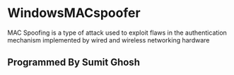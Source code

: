 # WindowsMACspoofer
MAC Spoofing is a type of attack used to exploit flaws in the authentication mechanism implemented by wired and wireless networking hardware 

<B> <H2> Programmed By Sumit Ghosh </b></h2>

